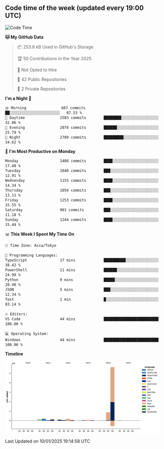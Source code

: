 ## Code time of the week (updated every 19:00 UTC)

<!--START_SECTION:waka-->
![Code Time](http://img.shields.io/badge/Code%20Time-4%2C136%20hrs%2024%20mins-blue)

**🐱 My GitHub Data** 

> 📦 253.8 kB Used in GitHub's Storage 
 > 
> 🏆 50 Contributions in the Year 2025
 > 
> 🚫 Not Opted to Hire
 > 
> 📜 42 Public Repositories 
 > 
> 🔑 2 Private Repositories 
 > 
**I'm a Night 🦉** 

```text
🌞 Morning                607 commits         ██░░░░░░░░░░░░░░░░░░░░░░░   07.53 % 
🌆 Daytime                2583 commits        ████████░░░░░░░░░░░░░░░░░   32.06 % 
🌃 Evening                2078 commits        ██████░░░░░░░░░░░░░░░░░░░   25.79 % 
🌙 Night                  2789 commits        █████████░░░░░░░░░░░░░░░░   34.62 % 
```
📅 **I'm Most Productive on Monday** 

```text
Monday                   1408 commits        ████░░░░░░░░░░░░░░░░░░░░░   17.48 % 
Tuesday                  1040 commits        ███░░░░░░░░░░░░░░░░░░░░░░   12.91 % 
Wednesday                1155 commits        ████░░░░░░░░░░░░░░░░░░░░░   14.34 % 
Thursday                 1056 commits        ███░░░░░░░░░░░░░░░░░░░░░░   13.11 % 
Friday                   1253 commits        ████░░░░░░░░░░░░░░░░░░░░░   15.55 % 
Saturday                 901 commits         ███░░░░░░░░░░░░░░░░░░░░░░   11.18 % 
Sunday                   1244 commits        ████░░░░░░░░░░░░░░░░░░░░░   15.44 % 
```


📊 **This Week I Spent My Time On** 

```text
🕑︎ Time Zone: Asia/Tokyo

💬 Programming Languages: 
TypeScript               17 mins             ██████████░░░░░░░░░░░░░░░   38.42 % 
PowerShell               11 mins             ██████░░░░░░░░░░░░░░░░░░░   24.99 % 
Python                   9 mins              █████░░░░░░░░░░░░░░░░░░░░   20.40 % 
JSON                     5 mins              ███░░░░░░░░░░░░░░░░░░░░░░   12.34 % 
Text                     1 min               █░░░░░░░░░░░░░░░░░░░░░░░░   03.14 % 

🔥 Editors: 
VS Code                  44 mins             █████████████████████████   100.00 % 

💻 Operating System: 
Windows                  44 mins             █████████████████████████   100.00 % 
```

**Timeline**

![Lines of Code chart](https://raw.githubusercontent.com/SARDONYX-sard/SARDONYX-sard/main/assets/bar_graph.png)


 Last Updated on 10/01/2025 19:14:58 UTC
<!--END_SECTION:waka-->